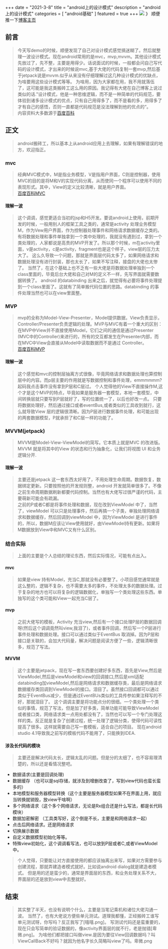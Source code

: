 +++
date = "2021-3-8"
title = "android上的设计模式"
description = "android上的设计模式"
categories = [
"android基础"
]
featured = true
+++
![](https://gitee.com/lalalaxiaowifi/pictures/raw/master/image/%E6%97%A5%E5%B8%B8%E6%90%AC%E7%A0%96%E5%A4%B4.png)
》 顺便推一下[博客主页](http://lalalaxiaowifi.gitee.io/pictures/)
## 前言
> 今天写demo的时候，顺便发现了自己对设计模式感觉搞迷糊了。然后就整理一波设计模式。现在android常用的是mvc，mvp,mvvm。其他设计模式先放过了，先不整，主要是用得少。话说面试的时候，一般都会问自己写代码的设计模式，才出来的时候说mvc,基于大佬的代码复制一套mvp,然后基于jetpack说是mvvm.似乎从来没有仔细理解过这几种设计模式的优缺点，为啥要用这些设计模式等等。
> 为啥用，因为大家都在用，我不用就落伍了，这可能是我这类搬砖工这么用的原因。我记得有大佬在自己博客上说过类似的话."设计模式，他是一种思维逻辑，而不是一种简单的代码规范，要体验到诸多设计模式的优点，只有自己用得多了，而不是看的多，用得多了才有自己的感悟，否则一直都是代码规范是没法理解到他的优点的“。
> <br> 内容资料大多数源于[百度百科]() 
## 正文
> android搬砖工，所以基本上从android应用上去理解，如果有理解错误的地方，欢迎指正。
### mvc
> 经典MVC模式中，M是指业务模型，V是指用户界面，C则是控制器，使用MVC的目的是将M和V的实现代码分离，从而使同一个程序可以使用不同的表现形式。其中，View的定义比较清晰，就是用户界面。
><br> [百度百科MVC](https://baike.baidu.com/item/MVC%E6%A1%86%E6%9E%B6/9241230?fromtitle=mvc&fromid=85990&fr=aladdin)
#### 理解一波
> 这个调调，感觉更适合当初的jsp和H5开发。要说android上使用，前期开发的时候，一般用别人的框架工具之类的，通常是activity 处理业务模型M，作为Vew用户界面，作为控制器处理事件和网络请求数据缓存之类的。
> 有将数据处理和事件单独拿到一个类中处理的，我就没有遇到过，拿到一个类处理的，人家都说是高贵的MVP开发了。所以那个时候，m在activity里面，v是activity，c是activity，fragment也是这个样子。view层的压力太大了。
> 这么久导致一个问题，那就是界面层代码太多了，如果网络请求和数据处理没有进行封装，那也太长了，如果不写注释，接盘的大佬也太惨了。
> 当然了，在这个基础上也不乏有一些大佬是将数据处理单独到一个class里面的，毕竟后台大佬和自己对M的定义不一样，先写界面就需要数据转换了。
> android 的databinding 出来之后，就觉得有必要将事件处理提到一个class里面了。这就有了简单搬代码位置的思路。databinding 的事件处理当然也可以在view里面整。

### MVP
> mvp的全称为Model-View-Presenter，Model提供数据，View负责显示，Controller/Presenter负责逻辑的处理。MVP与MVC有着一个重大的区别：在MVP中View并不直接使用Model，它们之间的通信是通过Presenter (MVC中的Controller)来进行的，所有的交互都发生在Presenter内部，而在MVC中View会直接从Model中读取数据而不是通过 Controller。
><br> [百度百科MVP](https://baike.baidu.com/item/MVP/3714550?fr=aladdin)
#### 理解一波
> 这个感觉和mvc的控制层抽离方式很像，毕竟网络请求和数据处理也算控制层中的内容。而p层主要的作用就是写数据控制和事件处理，emmmmmm? 起码我点击事件没有拿到P层和C层过。
> 个人觉得他的View不直接操作M,这个才是这个MVP的特点，毕竟如果是服务器一套模型，本地一套模型，中间转换层就只要写到P层就好了，写的位置统一了，以后也好改一点。
> 只要将数据处理好，然后通过接口或者eventBus,或者类似的工具收到就行，这么就导致View 层的逻辑很清晰。因为P层进行数据事件处理，和可能出现的两套数据模型，P就承担了和C层一样的功能了。

### MVVM(jetpack)
> MVVM是Model-View-ViewModel的简写。它本质上就是MVC 的改进版。MVVM 就是将其中的View 的状态和行为抽象化，让我们将视图 UI 和业务逻辑分开.
#### 理解一波
> 主要还是jetpack 这一套东西太好用了，不用处理生命周期。数据恢复，数据绑定更新。只要按照他的开发规则整，android 开发就简单很多了。不像之前生命周期数据刷新都要代码控制。当然也有大佬写过很严谨的代码，主要萌新可能会有疏漏。
> <br> 之前的P或者C都是将事件处理和数据，现在改到ViewModel 中了，当然了，viewModel 可以只是处理事件，然后再搞一个子类，单独处理网络请求和数据缓存，然后回调到viewModel 中，因为ViewModel 是进行事件的，所以，数据M应该让View使用就好，由ViewModel持有更新。如果将M数据放到View中和MVC又有什么区别。
### 结合实际
> 上面的主要是个人总结的理论东西，然后实际情况，可能有点出入。
#### mvc 
> 如果是view 持有Model，充当C,那就没有必要整了。小项目感觉通常就是这么整的，逻辑不复杂，也不需要太多的事件，不处理太多的数据处理。过于复杂的地方也可以将复杂的逻辑数据化，单独写一个类处理这些东西。单独写的这个类可能和View一起充当C层了。
#### mvp
> 之前大佬写的模板，Activity 充当view,然后有一个接口处理P层的数据回调呀(然后这个调调竟然叫view,我泪了)，或者事件回调，然后写一个P层进行事件处理和数据处理。接口可以通过类似于EventBus 取消掉。因为P层和接口是关联的，会加大代码量，解决问题是阅读方便了一些，逻辑清晰很多，规范了写法。
#### MVVM 
> 这个主要是jetpack，现在写一套东西要创建好多东西，首先是View,然后是ViewModel,然后是viewModel和view的回调接口,然后是xml适配databinding加viewModel,然后是网络请求和数据缓存类，最后是网络请求数据缓存类回调到ViewModel的接口。泪目了。虽然接口回调都可以通过类似于EventBus减少，但是通过EventBUs类似的工具传参如果注释写的不好，那就泪目了。
> 这个调调主要是将功能点分的很细。一个类处理一个类似的事情，规范了写法，但是加了好多类，简单功能可能导致ViewModel或者接口类，网络请求类一点用处都没有了，当然也可以写一个专门处理这样的类。反正就是复杂了创建过程，统一处理了逻辑分类，使得代码可读性提高了很多。这样就需要自己写一套模板，适合自己的项目。
> 现在android studio 4.1导致我之前写的模板代码不能用了，只能换到IDEA.
#### 涉及长代码的模块
> 主要还是解决代码太长，逻辑太乱的问题。但是分的太细了，也不容易理清楚的，所以还是看情况整吧。
* 数据请求(主要是回调处理)
* 数据缓存 （也可以是sql存储，就涉及到增删改查了，写到view代码也蛮长蛮多的）
* 本地模型和服务器模型转换（这个主要是服务器模型如果不在界面上用，就应当转换就销毁，放view干啥啊）
* 多个网络请求（这个多个网络请求，无论是Rx组合还是什么写法，都是长代码模块）
* 数据加密解密 （工具类写好，这个倒是不长，主要是和网络请求一起）
* 点击后网络请求。还是网络请求
* 切换展示数据
* 自定义数据模型初始化等等。
* 特殊view初始化，这个调调看写法，也可以放到P层或者C,或者ViewModel中。
> 个人觉得，只要能让对方直接使用的都应该抽离出来写，如果对方需要参与创建流程，那就弄建造者模式就好。比如说android dialog就是建造者模式。
> 但是用的还是蛮少的，通常是界面层的东西，和业务处理关系不大，界面层的还是放到view中去整就好。
## 结束
> 其实整了半天，也没有说明个什么，主要是当笔记乘机和诸位大佬沟通一波。
> 当然了，也有大佬说方便些单元测试。道理我都懂，正经搬砖工谁写单元测试呀，你写吗？反正我写了[嘻嘻.png]。
> 写测试代码还是蛮重要的，现在只会写简单的验证数据的，像activity界面层的就不行，老是抛错[卑微.png]。
> 为啥他们都把接口叫做view.是因为要往View回调数据吗？叫ViewCallBack不好吗？就因为他名字长久简略叫view了吗。卑微.png

